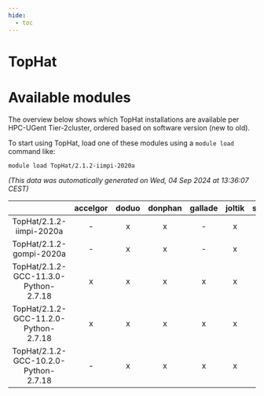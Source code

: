 ```yaml
---
hide:
  - toc
---
```


TopHat
======

# Available modules


The overview below shows which TopHat installations are available per HPC-UGent Tier-2cluster, ordered based on software version (new to old).

To start using TopHat, load one of these modules using a `module load` command like:

```shell
module load TopHat/2.1.2-iimpi-2020a
```

*(This data was automatically generated on Wed, 04 Sep 2024 at 13:36:07 CEST)*  

| |accelgor|doduo|donphan|gallade|joltik|shinx|skitty|
| :---: | :---: | :---: | :---: | :---: | :---: | :---: | :---: |
|TopHat/2.1.2-iimpi-2020a|-|x|x|-|x|-|x|
|TopHat/2.1.2-gompi-2020a|-|x|x|-|x|-|x|
|TopHat/2.1.2-GCC-11.3.0-Python-2.7.18|x|x|x|x|x|-|x|
|TopHat/2.1.2-GCC-11.2.0-Python-2.7.18|x|x|x|x|x|-|x|
|TopHat/2.1.2-GCC-10.2.0-Python-2.7.18|-|x|x|x|x|-|x|
